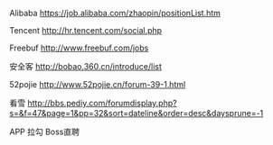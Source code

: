 Alibaba https://job.alibaba.com/zhaopin/positionList.htm

Tencent http://hr.tencent.com/social.php

Freebuf http://www.freebuf.com/jobs

安全客 http://bobao.360.cn/introduce/list

52pojie http://www.52pojie.cn/forum-39-1.html

看雪 http://bbs.pediy.com/forumdisplay.php?s=&f=47&page=1&pp=32&sort=dateline&order=desc&daysprune=-1

APP
拉勾 Boss直聘 
